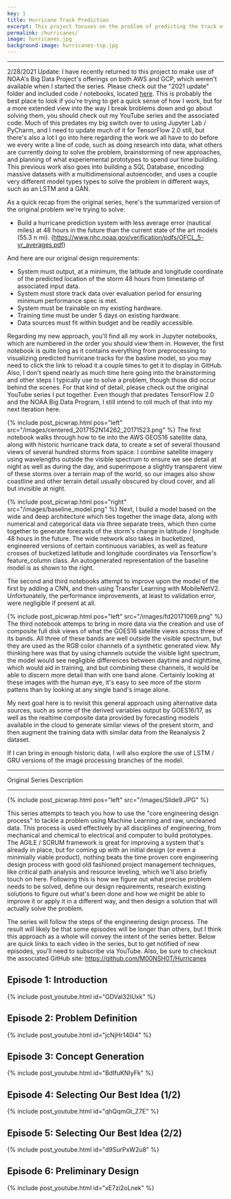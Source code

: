 ```yaml
---
key: 1
title: Hurricane Track Prediction
excerpt: This project focuses on the problem of predicting the track of hurricanes using satellite imagery data accessed via AWS. I implement a Tensorflow multi-input, mixed type model (imagery plus numeric data) using the tf.data API to do automated feature engineering on the data pipeline.
permalink: /hurricanes/
image: hurricanes.jpg
background-image: hurricanes-top.jpg
---
```


<hr />

2/28/2021 Update: I have recently returned to this project to make use of NOAA's Big Data Project's offerings on both AWS and GCP, which weren't available when I started the series. Please check out the "2021 update" folder and included code / notebooks, located [here](https://github.com/M00NSH0T/Hurricanes/tree/master/2021%20update). This is probably the best place to look if you're trying to get a quick sense of how I work, but for a more extended view into the way I break broblems down and go about solving them, you should check out my YouTube series and the associated code. Much of this predates my big switch over to using Jupyter Lab / PyCharm, and I need to update much of it for TensorFlow 2.0 still, but there's also a lot I go into here regarding the work we all have to do before we every write a line of code, such as doing research into data, what others are currently doing to solve the problem, brainstorming of new approaches, and planning of what experiemental prototypes to spend our time building. This previous work also goes into building a SQL Database, encoding massive datasets with a multidimensional autoencoder, and uses a couple very different model types types to solve the problem in different ways, such as an LSTM and a GAN.

As a quick recap from the original series, here's the summarized version of the original problem we're trying to solve:

* Build a hurricane prediction system with less average error (nautical miles) at 48 hours in the future than the current state of the art models (55.3 n mi). (https://www.nhc.noaa.gov/verification/pdfs/OFCL_5-yr_averages.pdf)

And here are our original design requirements:
* System must output, at a minimum, the latitude and longitude coordinate of the predicted location of the storm 48 hours from timestamp of associated input data. 
* System must store track data over evaluation period for ensuring minimum performance spec is met.
* System must be trainable on my existing hardware. 
* Training time must be under 5 days on existing hardware.
* Data sources must fit within budget and be readily accessible. 

Regarding my new approach, you'll find all my work in Jupyter notebooks, which are numbered in the order you should view them in. However, the first notebook is quite long as it contains everything from preprocessing to visualizing predicted hurricane tracks for the basline model, so you may need to click the link to reload it a couple times to get it to display in GitHub. Also, I don't spend nearly as much time here going into the brainstorming and other steps I typically use to solve a problem, though those did occur behind the scenes. For that kind of detail, please check out the original YouTube series I put together. Even though that predates TensorFlow 2.0 and the NOAA Big Data Program, I still intend to roll much of that into my next iteration here.
 
{% include post_picwrap.html pos="left" src="/images/centered_2017152N14262_20171523.png" %}
The first notebook walks through how to tie into the AWS GEOS16 satellite data, along with historic hurricane track data, to create a set of several thousand views of several hundred storms from space. I combine satellite imagery using wavelengths outside the visible spectrum to ensure we see detail at night as well as during the day, and superimpose a slightly transparent view of these storms over a terrain map of the world, so our images also show coastline and other terrain detail usually obscured by cloud cover, and all but invisible at night. 

{% include post_picwrap.html pos="right" src="/images/baseline_model.png" %}
Next, I build a model based on the wide and deep architecture which ties together the image data, along with numerical and categorical data via three separate trees, which then come together to generate forecasts of the storm's change in latitude / longitude 48 hours in the future. The wide network also takes in bucketized, engineered versions of certain continuous variables, as well as feature crosses of bucketized latitude and longitude coordinates via Tensorflow's feature_column class.  An autogenerated representation of the baseline model is as shown to the right.

The second and third notebooks attempt to improve upon the model of the first by adding a CNN, and then using Transfer Learning with MobileNetV2. Unfortunately, the performance improvements, at least to validation error, were negligible if present at all. 

{% include post_picwrap.html pos="left" src="/images/fd20171069.png" %}
The third notebook attemps to bring in more data via the creation and use of composite full disk views of what the GOES16 satellite views across three of its bands. All three of these bands are well outside the visible spectrum, but they are used as the RGB color channels of a synthetic generated view. My thinking here was that by using channels outside the visible light spectrum, the model would see negligible differences between daytime and nighttime, which would aid in training, and but combining these channels, it would be able to discern more detail than with one band alone. Certainly looking at these images with the human eye, it's easy to see more of the storm pattens than by looking at any single band's image alone.



My next goal here is to revisit this general approach using alternative data sources, such as some of the derived variables output by GOES16/17, as well as the realtime composite data provided by forecasting models available in the cloud to generate similar views of the present storm, and then augment the training data with similar data from the Reanalysis 2 dataset.

If I can bring in enough historic data, I will also explore the use of LSTM / GRU versions of the image processing branches of the model.



<hr />
Original Series Description
<hr />

{% include post_picwrap.html pos="left" src="/images/Slide9.JPG" %}

This series attempts to teach you how to use the "core engineering design process" to tackle a problem using Machine Learning and raw, uncleaned data. This process is used effectively by all disciplines of engineering, from mechanical and chemical to electrical and computer to build prototypes. The AGILE / SCRUM framework is great for improving a system that's already in place, but for coming up with an initial design (or even a minimially viable product), nothing beats the time proven core engineering design process  with good old fashioned project management techniques, like critical path analysis and resource leveling, which we'll also briefly touch on here. Following this is how we figure out what precise problem needs to be solved, define our design requirements, research existing solutions to figure out what's been done and how we might be able to improve it or apply it in a different way, and then design a solution that will actually solve the problem.

The series will follow the steps of the engineering design process. The result will likely be that some episodes will be longer than others, but I think this approach as a whole will convey the intent of the series better. Below are quick links to each video in the series, but to get notified of new episodes, you'll need to subscribe via YouTube. Also, be sure to checkout the associated GitHub site: https://github.com/M00NSH0T/Hurricanes

## Episode 1: Introduction
{% include post_youtube.html id="GDVal32IUxk" %}

## Episode 2: Problem Definition
{% include post_youtube.html id="jcNjHr140I4" %}

## Episode 3: Concept Generation
{% include post_youtube.html id="BdIfuKNIyFk" %}

## Episode 4: Selecting Our Best Idea (1/2)
{% include post_youtube.html id="qhQqmGt_Z7E" %}

## Episode 5: Selecting Our Best Idea (2/2)
{% include post_youtube.html id="d9SurPxW2u8" %}

## Episode 6: Preliminary Design
{% include post_youtube.html id="xE7zi2oLnek" %}
